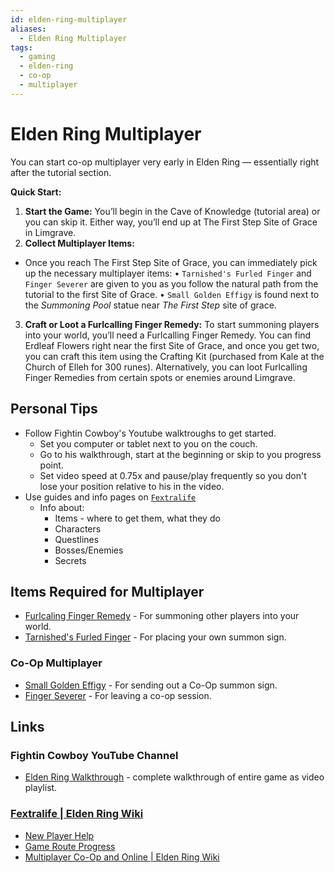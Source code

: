 ```yaml
---
id: elden-ring-multiplayer
aliases:
  - Elden Ring Multiplayer
tags:
  - gaming
  - elden-ring
  - co-op
  - multiplayer
---
```


# Elden Ring Multiplayer

You can start co-op multiplayer very early in Elden Ring — essentially right after the tutorial section. 

**Quick Start:**

1. **Start the Game:** You’ll begin in the Cave of Knowledge (tutorial area) or you can skip it. Either way, you’ll end up at The First Step Site of Grace in Limgrave.
2. **Collect Multiplayer Items:** 
  - Once you reach The First Step Site of Grace, you can immediately pick up the necessary multiplayer items:
    • `Tarnished's Furled Finger` and `Finger Severer` are given to you as you follow the natural path from the tutorial to the first Site of Grace.
    • `Small Golden Effigy` is found next to the *Summoning Pool* statue near *The First Step* site of grace.
3. **Craft or Loot a Furlcalling Finger Remedy:** To start summoning players into your world, you’ll need a Furlcalling Finger Remedy. You can find Erdleaf Flowers right near the first Site of Grace, and once you get two, you can craft this item using the Crafting Kit (purchased from Kale at the Church of Elleh for 300 runes). Alternatively, you can loot Furlcalling Finger Remedies from certain spots or enemies around Limgrave.

## Personal Tips

- Follow Fightin Cowboy's Youtube walktroughs to get started.
  - Set you computer or tablet next to you on the couch.
  - Go to his walkthrough, start at the beginning or skip to you progress point.
  - Set video speed at 0.75x and pause/play frequently so you don't lose your position relative to his in the video.
- Use guides and info pages on [`Fextralife`](https://eldenring.wiki.fextralife.com)
  - Info about: 
    - Items - where to get them, what they do
    - Characters
    - Questlines
    - Bosses/Enemies
    - Secrets




## Items Required for Multiplayer

- [Furlcaling Finger Remedy](https://eldenring.wiki.fextralife.com/Furlcalling+Finger+Remedy) - For summoning other players into your world.
- [Tarnished's Furled Finger](https://eldenring.wiki.fextralife.com/Tarnished's+Furled+Finger) - For placing your own summon sign.

### Co-Op Multiplayer

- [Small Golden Effigy](https://eldenring.wiki.fextralife.com/Small+Golden+Effigy) - For sending out a Co-Op summon sign.
- [Finger Severer](https://eldenring.wiki.fextralife.com/Finger+Severer) - For leaving a co-op session.


## Links

### Fightin Cowboy YouTube Channel

- [Elden Ring Walkthrough](https://www.youtube.com/playlist?list=PL7RtZMiaOk8gdRf130w4gFYyhstL-5VRh) - complete walkthrough of entire game as video playlist.


### [Fextralife | Elden Ring Wiki](https://eldenring.wiki.fextralife.com/Elden+Ring+Wiki)

- [New Player Help](https://eldenring.wiki.fextralife.com/New+Player+Help)
- [Game Route Progress](https://eldenring.wiki.fextralife.com/Game+Progress+Route)
- [Multiplayer Co-Op and Online | Elden Ring Wiki](https://eldenring.wiki.fextralife.com/Multiplayer+Coop+and+Online)

